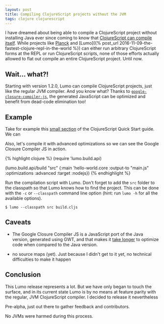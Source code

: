 ```yaml
---
layout: post
title: Compiling ClojureScript projects without the JVM
tags: clojure clojurescript
---
```


I have dreamed about being able to compile a ClojureScript project without installing
Java ever since coming to know that [ClojureScript can compile itself](http://swannodette.github.io/2015/07/29/clojurescript-17).
While projects like [Planck](https://github.com/mfikes/planck) and
[Lumo]({% post_url 2016-11-09-the-fastest-clojure-repl-in-the-world %}) can either
run arbitrary ClojureScript forms at the REPL or run ClojureScript scripts, none of
those efforts actually allowed to flat out compile an entire ClojureScript project.
Until now.

<!--more-->

## Wait... what?!

Starting with version 1.2.0, Lumo can compile ClojureScript projects, just like
the regular JVM compiler. And you know what? Thanks to
<code><a href="https://github.com/google/closure-compiler-js">google-closure-compiler-js</a></code>,
the generated JavaScript can be optimized and benefit from dead-code elimination too!



## Example

Take for example this [small section](https://clojurescript.org/guides/quick-start#running-clojurescript-on-node.js)
of the ClojureScript Quick Start guide. We can

Also, let's compile it with advanced optimizations so we can see the Google
Closure Compiler JS in action.

{% highlight clojure %}
(require 'lumo.build.api)

(lumo.build.api/build "src"
  {:main 'hello-world.core
   :output-to "main.js"
   :optimizations :advanced
   :target :nodejs})
{% endhighlight %}

Run the compilation script with Lumo. Don't forget to add the `src` folder to
the classpath so that Lumo knows how to find the project. This can be done with
the `-c` or `--classpath` command line option (hint: run `lumo -h` for all the
available options).

    $ lumo --classpath src build.cljs


## Caveats

- The Google Closure Compiler JS is a JavaScript port of the Java version, generated
using GWT, and that makes it [take longer](https://github.com/google/closure-compiler-js/issues/24)
to optimize code when compared to the Java version.

- no source maps (yet). Just because I didn't get to it yet, no technical difficulties to make it happen

## Conclusion

This Lumo release represents a lot.
But we have only began to touch the surface, and in its current state Lumo is by
no means at feature parity with the regular, JVM ClojureScript compiler. I decided
to release it nevertheless



Pre-alpha, just out there to gather feedback and contributors.


No JVMs were harmed during this process.
